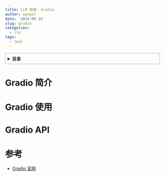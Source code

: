 ```yaml
---
title: LLM 框架--Gradio
author: wangzf
date: '2024-09-24'
slug: gradio
categories:
  - llm
tags:
  - tool
---
```


<style>
details {
    border: 1px solid #aaa;
    border-radius: 4px;
    padding: .5em .5em 0;
}
summary {
    font-weight: bold;
    margin: -.5em -.5em 0;
    padding: .5em;
}
details[open] {
    padding: .5em;
}
details[open] summary {
    border-bottom: 1px solid #aaa;
    margin-bottom: .5em;
}
img {
    pointer-events: none;
}
</style>

<details><summary>目录</summary><p>

- [Gradio 简介](#gradio-简介)
- [Gradio 使用](#gradio-使用)
- [Gradio API](#gradio-api)
- [参考](#参考)
</p></details><p></p>

# Gradio 简介


# Gradio 使用



# Gradio API


# 参考

* [Gradio 官网](https://www.gradio.app/)
